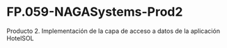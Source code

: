 # FP.059-NAGASystems-Prod2
Producto 2. Implementación de la capa de acceso a datos de la aplicación HotelSOL
